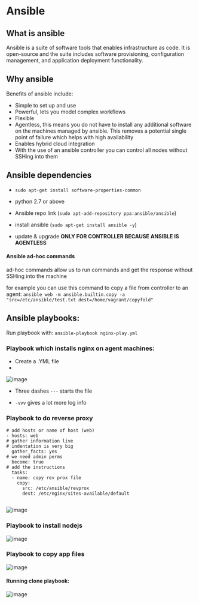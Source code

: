 # Ansible

## What is ansible
Ansible is a suite of software tools that enables infrastructure as code. It is open-source and the suite includes software provisioning, configuration management, and application deployment functionality.

## Why ansible
Benefits of ansible include:
- Simple to set up and use 
- Powerful, lets you model complex workflows
- Flexible
- Agentless, this means you do not have to install any additional software on the machines managed by ansible. This removes a potential single point of failure which helps with high availability 
- Enables hybrid cloud integration
- With the use of an ansible controller you can control all nodes without SSHing into them

## Ansible dependencies 
- `sudo apt-get install software-properties-common`
- python 2.7 or above 
- Ansible repo link (`sudo apt-add-repository ppa:ansible/ansible`)


- install ansible (`sudo apt-get install ansible -y`)


- update & upgrade
**ONLY FOR CONTROLLER BECAUSE ANSIBLE IS AGENTLESS**


#### Ansible ad-hoc commands
ad-hoc commands allow us to run commands and get the response without SSHing into the machine

for example you can use this command to copy a file from controller to an agent:
`ansible web -m ansible.builtin.copy -a "src=/etc/ansible/test.txt dest=/home/vagrant/copyfold"`

## Ansible playbooks:

Run playbook with: `ansible-playbook nginx-play.yml`

### Playbook which installs nginx on agent machines:

- Create a .YML file
- 
![image](https://user-images.githubusercontent.com/110176257/188586929-ed3f17b4-4a73-40d1-9367-f30f1a1a423d.png)

- Three dashes `---` starts the file

- `-vvv` gives a lot more log info


### Playbook to do reverse proxy
```
# add hosts or name of host (web)
- hosts: web
# gather information live
# indentation is very big
  gather_facts: yes
# we need admin perms
  become: true
# add the instructions
  tasks:
  - name: copy rev prox file
    copy:
      src: /etc/ansible/revprox
      dest: /etc/nginx/sites-available/default
      
```
![image](https://user-images.githubusercontent.com/110176257/188588007-66d6e88b-ff12-4e93-81ef-a4006ce3ee84.png)

### Playbook to install nodejs

![image](https://user-images.githubusercontent.com/110176257/188588434-df603570-aa95-42f0-bba1-3620444d78ce.png)

### Playbook to copy app files

![image](https://user-images.githubusercontent.com/110176257/188588654-57a5934c-0467-460d-be01-175fb5196368.png)

#### Running clone playbook:

![image](https://user-images.githubusercontent.com/110176257/188589114-81bb4cc5-7203-4a21-8c2c-31dc7959794b.png)
